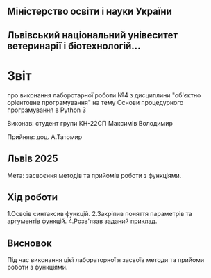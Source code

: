 ## Міністерство освіти і науки України

## Львівський національний унівеситет ветеринарії і біотехнологій...

# Звіт
про виконання лаборотарної роботи №4 з дисциплини "об'єктно орієнтовне програмування" на тему Основи процедурного програмування в Python 3

Виконав: студент групи КН-22СП Максимів Володимир

Прийняв: доц. А.Татомир

## Львів 2025

Мета: засвоєння методів та прийомів роботи з функціями.

## Хід роботи

1.Освоїв синтаксив функцій.
2.Закріпив поняття параметрів та аргументів функцій.
4.Розв'язав заданий [приклад](def.py).

## Висновок
Під час виконання цієї лабораторної я засвоїв методи та прийоми роботи з функціями.